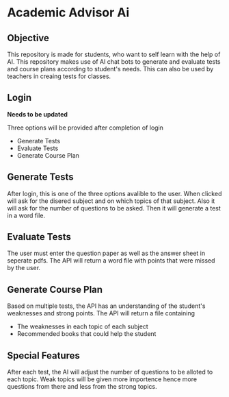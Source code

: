# Academic Advisor Ai

## Objective
This repository is made for students, who want to self learn with the help of AI. This repository makes use of AI chat bots to generate and 
evaluate tests and course plans according to student's needs. This can also be used by teachers in creaing tests for classes.

## Login
**Needs to be updated**

Three options will be provided after completion of login
- Generate Tests
- Evaluate Tests
- Generate Course Plan

## Generate Tests
After login, this is one of the three options avalible to the user. 
When clicked will ask for the disered subject and on which topics of that subject. 
Also it will ask for the number of questions to be asked. 
Then it will generate a test in a word file.

## Evaluate Tests
The user must enter the question paper as well as the answer sheet in seperate pdfs. 
The API will return a word file with points that were missed by the user.

## Generate Course Plan
Based on multiple tests, the API has an understanding of the student's weaknesses and strong points. 
The API will return a file containing
- The weaknesses in each topic of each subject
- Recommended books that could help the student

## Special Features
After each test, the AI will adjust the number of questions to be alloted to each topic. 
Weak topics will be given more importence hence more questions from there and less from the strong topics.


